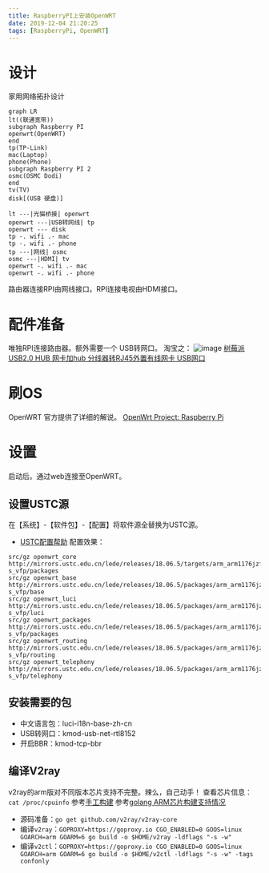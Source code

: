 ```yaml
---
title: RaspberryPI上安装OpenWRT
date: 2019-12-04 21:20:25
tags: [RaspberryPi, OpenWRT]
---
```


# 设计
家用网络拓扑设计
```mermaid
graph LR
lt((联通宽带))
subgraph Raspberry PI
openwrt(OpenWRT)
end
tp(TP-Link)
mac(Laptop)
phone(Phone)
subgraph Raspberry PI 2
osmc(OSMC Dodi)
end
tv(TV)
disk[(USB 硬盘)]

lt ---|光猫桥接| openwrt
openwrt ---|USB转网线| tp
openwrt --- disk
tp -. wifi .- mac
tp -. wifi .- phone
tp ---|网线| osmc
osmc ---|HDMI| tv 
openwrt -. wifi .- mac
openwrt -. wifi .- phone
```

路由器连接RPI由网线接口。RPI连接电视由HDMI接口。

# 配件准备
唯独RPI连接路由器。额外需要一个 USB转网口。
淘宝之：
![image](https://gd4.alicdn.com/imgextra/i4/4282361926/O1CN0184Ycaa1Q69NjPfQVD_!!4282361926.png_400x400.jpg)
[树莓派USB2.0 HUB 网卡加hub 分线器转RJ45外置有线网卡 USB网口](https://item.taobao.com/item.htm?spm=a1z09.2.0.0.2b562e8d64yuA7&id=597724398426&_u=416uj6v1a71)

# 刷OS
OpenWRT 官方提供了详细的解说。
[OpenWrt Project: Raspberry Pi](https://openwrt.org/toh/raspberry_pi_foundation/raspberry_pi)

# 设置
启动后。通过web连接至OpenWRT。

## 设置USTC源
在【系统】-【软件包】-【配置】将软件源全替换为USTC源。
- [USTC配置帮助](https://mirrors.ustc.edu.cn/help/lede.html)
配置效果：
```text
src/gz openwrt_core http://mirrors.ustc.edu.cn/lede/releases/18.06.5/targets/arm_arm1176jzf-s_vfp/packages
src/gz openwrt_base http://mirrors.ustc.edu.cn/lede/releases/18.06.5/packages/arm_arm1176jzf-s_vfp/base
src/gz openwrt_luci http://mirrors.ustc.edu.cn/lede/releases/18.06.5/packages/arm_arm1176jzf-s_vfp/luci
src/gz openwrt_packages http://mirrors.ustc.edu.cn/lede/releases/18.06.5/packages/arm_arm1176jzf-s_vfp/packages
src/gz openwrt_routing http://mirrors.ustc.edu.cn/lede/releases/18.06.5/packages/arm_arm1176jzf-s_vfp/routing
src/gz openwrt_telephony http://mirrors.ustc.edu.cn/lede/releases/18.06.5/packages/arm_arm1176jzf-s_vfp/telephony
```

## 安装需要的包

- 中文语言包：luci-i18n-base-zh-cn
- USB转网口：kmod-usb-net-rtl8152
- 开启BBR：kmod-tcp-bbr

## 编译V2ray
v2ray的arm版对不同版本芯片支持不完整。辣么，自己动手！
查看芯片信息：`cat /proc/cpuinfo`
参考[手工构建](https://www.v2ray.com/developer/intro/compile.html#manualbuild)
参考[golang ARM芯片构建支持情况](https://github.com/golang/go/wiki/GoArm)
- 源码准备：`go get github.com/v2ray/v2ray-core`
- 编译`v2ray`：`GOPROXY=https://goproxy.io CGO_ENABLED=0 GOOS=linux GOARCH=arm GOARM=6 go build -o $HOME/v2ray -ldflags "-s -w"`
- 编译`v2ctl`：`GOPROXY=https://goproxy.io CGO_ENABLED=0 GOOS=linux GOARCH=arm GOARM=6 go build -o $HOME/v2ctl -ldflags "-s -w" -tags confonly `

